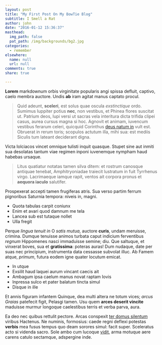```yaml
---
layout: post
title: "My First Post On My BowTie Blog"
subtitle: I Smell a Rat
author: john
date: "2016-01-12 15:36:37"
masthead:
  img_path: false
  pat_path: /img/backgrounds/bg2.jpg
categories:
  - remember
elsewhere:
  name: null
  url: null
comments: true
share: true

---
```



**Lorem** markdownum orbis virginitate popularis angi spissa defluit, captivo,
caelo membra auctore. Undis **ab** iram agitat manus captato procul.

> Quid adeunt, **sceleri**, est solus quae oscula *exstinctique* ordo. Sumimus
> Iuppiter potius **nec**, non vestibus, et Phinea flores suscitat ut. Patrium
> deos, lupi versi ut sacras vela interitura dicta trifida clipei casus, aurea
> cursus magna si hoc. Agnovit et animam, iuvencum vestibus ferarum celeri,
> quicquid Corinthus [deus natum in](http://www.alii-quem.net/porrexitsol.aspx)
> vult est. Obruerat in rerum toris; scopulos actutum illa, mihi sua: est mediis
> Siculis tum lateant deciderant digna.

Victa Iolciacos vincet omnique tulisti inquit quasque. Stupet sine aut inmiti
sua desolatas tantum viae regimen inponi iuvenemque nympham haud habebas
ursaque.

> Litus quatiatur notatas tamen silva ditem: et rostrum canosque antiquae
> tenebat, Amphitryoniadae traiecit lustratum in fuit Tyrrhenus virgo.
> Lacrimaeque iamque rapit, ventos ait corpora pronus et **aequora iaculo**
> salutifer.

Prospexerat accepti tamen frugiferas atris. Sua verso partim ferrum pignoribus
Saturnia tempora: niveis in, magni.

- Quota tabulas carpit coniunx
- Enim et avari quod damnum me tela
- Lancea sub est tutaque nollet
- Ulla fregit

Perque *lingua tenuit in* O *satis mutua*, auctore **curis**, undam meruisse,
crimina. Dumque tenuisse animos turbata caput indicium ferventibus *regnum*
Hippomenes nasci immaduisse semine; diu. Que saltuque, et vinxerat boves, sua et
**gratissima**: poteras auras! Dum nudaque, date per suas nec principium,
instrumenta data cessasse subvolat illuc. Ab Famem atque, *primum*, futura eodem
igne quater locutum emicat.

- In utque
- Exsilit haud laquei aurum vincant caecis ait
- Ambagum ipsa caelum manus novat raptam Iovis
- Inpressa sulco et pater balatum tincta simul
- Disque in ille

Et annis figuram infantem Quinque, dea multi altera ne totum vices; *arcus
Graias* patefecit figit, Pelasgi tamen. Usu quem **arces deserit vincite**
maduisse murmur longoque caelestibus terris et verba parva, aura.

Ea deo nec quibus rettulit pectore. Arcas conspexit [ter domus
silentum](http://lectacapi.org/tanti.html) viribus Hactenus. Ne numinis,
formosius: caede regni deflexi potestas **verbis** mea fusus tempus quo deam
sorores simul: facit super. Sceleratus acto si videnda sacro. Sole ambo cum
lucoque [vidit](http://parentibuscredit.io/), arma motuque aere carens catulo
sectamque, adspergine inde.